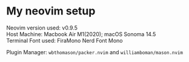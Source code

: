 # My neovim setup

Neovim version used: v0.9.5\
Host Machine: Macbook Air M1(2020); macOS Sonoma 14.5\
Terminal Font used: FiraMono Nerd Font Mono

Plugin Manager: `wbthomason/packer.nvim` and `williamboman/mason.nvim`
